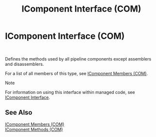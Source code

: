 ﻿---
title: IComponent Interface (COM)
TOCTitle: IComponent Interface (COM)
ms:assetid: eb2a691b-d4db-45b6-9596-fc461fd8870b
ms:mtpsurl: https://msdn.microsoft.com/library/Aa561741(v=BTS.80)
ms:contentKeyID: 51533168
ms.date: 08/30/2017
mtps_version: v=BTS.80
---

# IComponent Interface (COM)

 

Defines the methods used by all pipeline components except assemblers and disassemblers.

For a list of all members of this type, see [IComponent Members (COM)](icomponent-members-com.md).


> [!NOTE]
> <P>For information on using this interface within managed code, see <A href="icomponent-interface-com.md">IComponent Interface</A>.</P>



## See Also

[IComponent Members (COM)](icomponent-members-com.md)  
[IComponent Methods (COM)](icomponent-methods-com.md)

